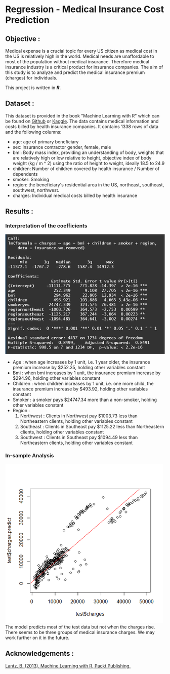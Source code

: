 # Regression - Medical Insurance Cost Prediction

## Objective : 
Medical expense is a crucial topic for every US citizen as medical cost in the US is relatively high in the world. Medical needs are unaffordable to most of the population without medical insurance. Therefore medical insurance industry is a critical product for insurance companies. The aim of this study is to analyze and predict the medical insurance premium (charges) for individuals.  

This project is written in ***R***.

## Dataset :
This dataset is provided in the book "Machine Learning with R" which can be found on [Github](https://github.com/stedy/Machine-Learning-with-R-datasets) or [Kaggle](https://www.kaggle.com/mirichoi0218/insurance). The data contains medical information and costs billed by health insurance companies. It contains 1338 rows of data and the following columns:


- age: age of primary beneficiary
- sex: insurance contractor gender, female, male
- bmi: Body mass index, providing an understanding of body, weights that are relatively high or low relative to height, objective index of body weight (kg / m ^ 2) using the ratio of height to weight, ideally 18.5 to 24.9
- children: Number of children covered by health insurance / Number of dependents
- smoker: Smoking
- region: the beneficiary's residential area in the US, northeast, southeast, southwest, northwest.
- charges: Individual medical costs billed by health insurance

## Results : 
### Interpretation of the coefficients 
![summary](/images/summary_reg.png)  
- Age : when age increases by 1 unit, i.e. 1 year older, the insurance premium increase by $252.35, holding other variables constant
- Bmi : when bmi increases by 1 unit, the insurance premium increase by $294.96, holding other variables constant
- Children : when children increases by 1 unit, i.e. one more child, the insurance premium increase by $493.92, holding other variables constant
- Smoker : a smoker pays $24747.34 more than a non-smoker, holding other variables constant
- Region : 
  1) Northwest : Clients in Northwest pay $1003.73 less than Northeastern clients, holding other variables constant
  2) Southeast : Clients in Southeast pay $1125.22 less than Northeastern clients, holding other variables constant
  3) Southwest : Clients in Southeast pay $1094.49 less than Northeastern clients, holding other variables constant

### In-sample Analysis
![prediction](images/prediction.png)  
The model predicts most of the test data but not when the charges rise. There seems to be three groups of medical insurance charges. We may work further on it in the future.

## Acknowledgements :
[Lantz, B. (2013). Machine Learning with R, Packt Publishing.](https://www.amazon.com/Machine-Learning-R-Brett-Lantz/dp/1782162143)
	
